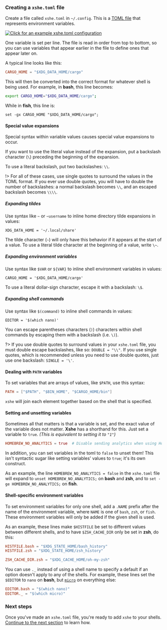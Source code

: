 ### Creating a `xshe.toml` file

Create a file called `xshe.toml` in `~/.config`. This is a [TOML file][TOML] that represents environment variables.

[![Click for an example `xshe.toml` configuration][icon-example]][example]

One variable is set per line.
The file is read in order from top to bottom,
so you can use variables that appear earlier in the file to define ones that appear later on.

A typical line looks like this:

```toml
CARGO_HOME = "$XDG_DATA_HOME/cargo"
```

This will then be converted into the correct format for whatever shell is being used.
For example, in **bash**, this line becomes:

```bash
export CARGO_HOME="$XDG_DATA_HOME/cargo";
```
While in **fish**, this line is:
```fish
set -gx CARGO_HOME "$XDG_DATA_HOME/cargo";
```

#### Special value expansions

Special syntax within variable values causes special value expansions to occur.

If you want to use the literal value instead of the expansion,
put a backslash character (`\`) preceding the beginning of the expansion.

To use a literal backslash, put two backslashes: `\\`.

!> For all of these cases, use single quotes to surround the values in the TOML format.
   If you ever use double quotes, you will have to double the number of backslashes:
   a normal backslash becomes `\\`, and an escaped backslash becomes `\\\\`.

##### Expanding tildes

Use syntax like `~` or `~username` to inline home directory tilde expansions in values:

```shell
XDG_DATA_HOME = '~/.local/share'
```

The tilde character (`~`) will only have this behavior if it appears at the start of a value.
To use a literal tilde character at the beginning of a value, write `\~`.

##### Expanding environment variables

Use syntax like `$VAR` or `${VAR}` to inline shell environment variables in values:

```shell
CARGO_HOME = '$XDG_DATA_HOME/cargo'
```

To use a literal dollar-sign character, escape it with a backslash: `\$`.

##### Expanding shell commands

Use syntax like `$(command)` to inline shell commands in values:

```shell
EDITOR = '$(which nano)'
```

You can escape parentheses characters (`)`) characters within shell commands
by escaping them with a backslash (i.e. `\)`).

?> If you use double quotes to surround values in your `xshe.toml` file,
   you must double escape backslashes, like so: `DOUBLE = "\\"`.
   If you use single quotes, which is recommended unless you need to use double quotes,
   just use one backslash: `SINGLE = '\'`.


#### Dealing with `PATH` variables

To set variables that are arrays of values, like `$PATH`, use this syntax:

```toml
PATH = ["$PATH", "$BIN_HOME", "$CARGO_HOME/bin"]
```
`xshe` will join each element together based on the shell that is specified.

#### Setting and unsetting variables

Sometimes all that matters is that a variable is set, and the exact value of the variable does not matter.
**Xshe** has a shorthand for this.
Just set a variable to `true`. *(This is equivalent to setting it to `"1"`)*

```toml
HOMEBREW_NO_ANALYTICS = true  # Disable sending analytics when using Homebrew
```

In addition, you can set variables in the toml to `false` to unset them!
This isn't syntactic sugar like setting variables' values to `true`; it's its own construct.

As an example, the line `HOMEBREW_NO_ANALYTICS = false` in the `xshe.toml` file will
expand to `unset HOMEBREW_NO_ANALYTICS;` on **bash** and **zsh**, and to `set -ge HOMEBREW_NO_ANALYTICS;` on **fish**.

#### Shell-specific environment variables

To set environment variables for only one shell, add a `.NAME` prefix after the name of the environment variable,
where `NAME` is one of `bash`, `zsh`, or `fish`.
These environment variables will only be added if the given shell is used.

As an example, these lines make `$HISTFILE` be set to different values between different shells,
and to have `$ZSH_CACHE_DIR` only be set in **zsh**, do this:

```toml
HISTFILE.bash = "$XDG_STATE_HOME/bash_history"
HISTFILE.zsh = "$XDG_STATE_HOME/zsh_history"

ZSH_CACHE_DIR.zsh = "$XDG_CACHE_HOME/oh-my-zsh"
```

You can use `._` instead of using a shell name to specify a default if an option doesn't apply to any of the shells.
For example, these lines set the `$EDITOR` to `nano` on **bash**, but [`micro`][micro] on everything else:

```toml
EDITOR.bash = "$(which nano)"
EDITOR._ = "$(which micro)"
```

### Next steps

Once you've made an `xshe.toml` file, you're ready to add `xshe` to your shells.
[Continue to the next section](cli.md) to learn how.

[icon-example]: https://img.shields.io/badge/Example-xshe.toml-blue?labelColor=blue&color=lightblue&logo=file&logoColor=white&style=for-the-badge
[example]: https://gist.github.com/superatomic/52a46e53a4afce75ede4db7ba6354e0a

[TOML]: https://toml.io/en/
[micro]: https://micro-editor.github.io/
